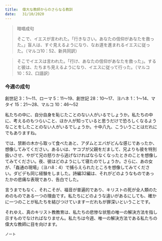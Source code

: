```yaml
---
title:  偉大な教師からのさらなる教訓
date:   31/10/2020
---
```


> <p>暗唱成句</p>
> そこで、イエスが言われた。「行きなさい。あなたの信仰があなたを救った。」盲人は、すぐ見えるようになり、なお道を進まれるイエスに従った。（マルコ10：52、新共同訳）

> <p></p>
> そこでイエスは言われた。「行け、あなたの信仰があなたを救った」。すると彼は、たちまち見えるようになり、イエスに従って行った。（マルコ10：52、口語訳）

### 今週の成句
創世記 3：1～11、ローマ 5：11～19、創世記 28：10～17、ヨハネ 1：1～14、マタイ 15：21～28、マルコ 10：46～52

私たちの中に、自分自身を恥じたことのない人がいるでしょうか。私たちの中に、考えるのもつらいこと、ほか人が知っていると思うだけで恐ろしくなるようなことをしたことのない人がいるでしょうか。十中八九、こういうことはだれにでもありますね。

では、禁断の木から取って食べたあと、アダムとエバがどんな感じであったか、想像してみてください。あるいは、ヤコブが父親をだまして、兄よりも彼を特別扱いさせ、やがて兄の怒りから逃げなければならなくなったときのことを想像してみてください。夜、彼はどのようにして寝たのでしょうか。さらに、あの女が、「姦通の現場」（ヨハ8：4）で捕らえられたところを想像してみてください。ダビデも同じ経験をしました。詩編32編は、それがどのようなものであったかの悲痛な表現であり、告白でした。

言うまでもなく、それこそが、福音が普遍的であり、キリストの死が全人類のためのものである一つの理由です。私たちにどのような違いがあるにしても、確かに一つのことが私たちを結びつけていますーだれもが罪深いということです。

それゆえ、真のキリスト教教育は、私たちの悲惨な状態の唯一の解決方法を指し示すものでなければなりません。私たちは今週、唯一の解決方法である私たちの偉大な教師に目を向けます。

`ノート`